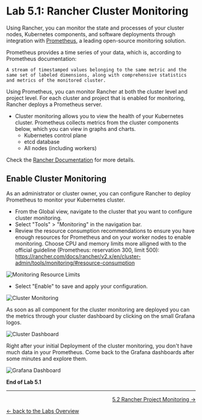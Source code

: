 # Lab 5.1: Rancher Cluster Monitoring

Using Rancher, you can monitor the state and processes of your cluster nodes, Kubernetes components, and software deployments through integration with [Prometheus](https://prometheus.io/), a leading open-source monitoring solution.

Prometheus provides a time series of your data, which is, according to Prometheus documentation:

```A stream of timestamped values belonging to the same metric and the same set of labeled dimensions, along with comprehensive statistics and metrics of the monitored cluster.```

Using Prometheus, you can monitor Rancher at both the cluster level and project level. For each cluster and project that is enabled for monitoring, Rancher deploys a Prometheus server.

* Cluster monitoring allows you to view the health of your Kubernetes cluster. Prometheus collects metrics from the cluster components below, which you can view in graphs and charts.
    * Kubernetes control plane
    * etcd database
    * All nodes (including workers)


Check the [Rancher Documentation](https://rancher.com/docs/rancher/v2.x/en/cluster-admin/tools/monitoring/) for more details.


## Enable Cluster Monitoring

As an administrator or cluster owner, you can configure Rancher to deploy Prometheus to monitor your Kubernetes cluster.

* From the Global view, navigate to the cluster that you want to configure cluster monitoring.
* Select "Tools" > "Monitoring" in the navigation bar. 
* Review the resource consumption recommendations to ensure you have enough resources for Prometheus and on your worker nodes to enable monitoring. Choose CPU and memory limits more alligned with to the official guideline (Prometheus: reservation 300, limit 500): https://rancher.com/docs/rancher/v2.x/en/cluster-admin/tools/monitoring/#resource-consumption

![Monitoring Resource Limits](../resources/images/monitoringresourcelimits.png)

* Select "Enable" to save and apply your configuration.

![Cluster Monitoring](../resources/images/enableclustermonitoring.png)

As soon as all component for the cluster monitoring are deployed you can the metrics through your cluster dashboard by clicking on the small Grafana logos.

![Cluster Dashboard](../resources/images/clusterdashboardwithmonitoring.png)

Right after your initial Deployment of the cluster monitoring, you don't have much data in your Prometheus. Come back to the Grafana dashboards after some minutes and explore them.

![Grafana Dashboard](../resources/images/grafanadashboard.png)

**End of Lab 5.1**

---

<p width="100px" align="right"><a href="52_projectmonitoring.md">5.2 Rancher Project Monitoring →</a></p>

[← back to the Labs Overview](../README.md)

